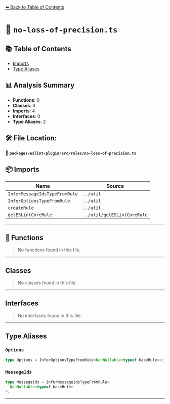 [⬅️ Back to Table of Contents](../../../../index.md)

# 📄 `no-loss-of-precision.ts`

## 📚 Table of Contents

- [Imports](#imports)
- [Type Aliases](#type-aliases)

## 📊 Analysis Summary

- **Functions**: 0
- **Classes**: 0
- **Imports**: 4
- **Interfaces**: 0
- **Type Aliases**: 2

## 🛠️ File Location:
📂 **`packages/eslint-plugin/src/rules/no-loss-of-precision.ts`**

## 📦 Imports

| Name | Source |
|------|--------|
| `InferMessageIdsTypeFromRule` | `../util` |
| `InferOptionsTypeFromRule` | `../util` |
| `createRule` | `../util` |
| `getESLintCoreRule` | `../util/getESLintCoreRule` |


---

## 🔧 Functions

> No functions found in this file.


---

## Classes

> No classes found in this file.


---

## Interfaces

> No interfaces found in this file.


---

## Type Aliases

### `Options`

```ts
type Options = InferOptionsTypeFromRule<NonNullable<typeof baseRule>>;
```

### `MessageIds`

```ts
type MessageIds = InferMessageIdsTypeFromRule<
  NonNullable<typeof baseRule>
>;
```


---